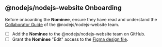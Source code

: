 ## @nodejs/nodejs-website Onboarding

Before onboarding the **Nominee**, ensure they have read and understand the [Collaborator Guide](https://github.com/nodejs/nodejs.org/blob/main/docs/collaborator-guide.md) of the @nodejs/nodejs-website team.

- [ ] Add the **Nominee** to the @nodejs/nodejs-website team on GitHub.
- [ ] Grant the **Nominee** "Edit" access to the [Figma design file](https://www.figma.com/file/a10cjjw3MzvRQMPT9FP3xz).
